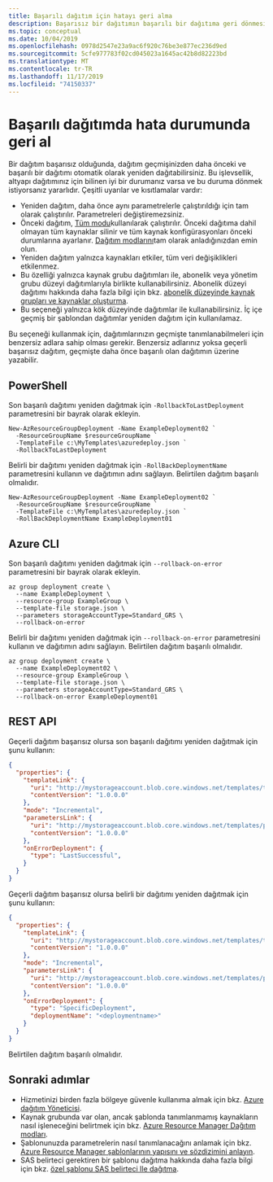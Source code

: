 ```yaml
---
title: Başarılı dağıtım için hatayı geri alma
description: Başarısız bir dağıtımın başarılı bir dağıtıma geri dönmesi gerektiğini belirtin.
ms.topic: conceptual
ms.date: 10/04/2019
ms.openlocfilehash: 0978d2547e23a9ac6f920c76be3e877ec236d9ed
ms.sourcegitcommit: 5cfe977783f02cd045023a1645ac42b8d82223bd
ms.translationtype: MT
ms.contentlocale: tr-TR
ms.lasthandoff: 11/17/2019
ms.locfileid: "74150337"
---
```

# <a name="rollback-on-error-to-successful-deployment"></a>Başarılı dağıtımda hata durumunda geri al

Bir dağıtım başarısız olduğunda, dağıtım geçmişinizden daha önceki ve başarılı bir dağıtımı otomatik olarak yeniden dağıtabilirsiniz. Bu işlevsellik, altyapı dağıtımınız için bilinen iyi bir durumanız varsa ve bu duruma dönmek istiyorsanız yararlıdır. Çeşitli uyarılar ve kısıtlamalar vardır:

- Yeniden dağıtım, daha önce aynı parametrelerle çalıştırıldığı için tam olarak çalıştırılır. Parametreleri değiştiremezsiniz.
- Önceki dağıtım, [Tüm modu](./deployment-modes.md#complete-mode)kullanılarak çalıştırılır. Önceki dağıtıma dahil olmayan tüm kaynaklar silinir ve tüm kaynak konfigürasyonları önceki durumlarına ayarlanır. [Dağıtım modlarını](./deployment-modes.md)tam olarak anladığınızdan emin olun.
- Yeniden dağıtım yalnızca kaynakları etkiler, tüm veri değişiklikleri etkilenmez.
- Bu özelliği yalnızca kaynak grubu dağıtımları ile, abonelik veya yönetim grubu düzeyi dağıtımlarıyla birlikte kullanabilirsiniz. Abonelik düzeyi dağıtımı hakkında daha fazla bilgi için bkz. [abonelik düzeyinde kaynak grupları ve kaynaklar oluşturma](./deploy-to-subscription.md).
- Bu seçeneği yalnızca kök düzeyinde dağıtımlar ile kullanabilirsiniz. İç içe geçmiş bir şablondan dağıtımlar yeniden dağıtım için kullanılamaz.

Bu seçeneği kullanmak için, dağıtımlarınızın geçmişte tanımlanabilmeleri için benzersiz adlara sahip olması gerekir. Benzersiz adlarınız yoksa geçerli başarısız dağıtım, geçmişte daha önce başarılı olan dağıtımın üzerine yazabilir.

## <a name="powershell"></a>PowerShell

Son başarılı dağıtımı yeniden dağıtmak için `-RollbackToLastDeployment` parametresini bir bayrak olarak ekleyin.

```azurepowershell-interactive
New-AzResourceGroupDeployment -Name ExampleDeployment02 `
  -ResourceGroupName $resourceGroupName `
  -TemplateFile c:\MyTemplates\azuredeploy.json `
  -RollbackToLastDeployment
```

Belirli bir dağıtımı yeniden dağıtmak için `-RollBackDeploymentName` parametresini kullanın ve dağıtımın adını sağlayın. Belirtilen dağıtım başarılı olmalıdır.

```azurepowershell-interactive
New-AzResourceGroupDeployment -Name ExampleDeployment02 `
  -ResourceGroupName $resourceGroupName `
  -TemplateFile c:\MyTemplates\azuredeploy.json `
  -RollBackDeploymentName ExampleDeployment01
```

## <a name="azure-cli"></a>Azure CLI

Son başarılı dağıtımı yeniden dağıtmak için `--rollback-on-error` parametresini bir bayrak olarak ekleyin.

```azurecli-interactive
az group deployment create \
  --name ExampleDeployment \
  --resource-group ExampleGroup \
  --template-file storage.json \
  --parameters storageAccountType=Standard_GRS \
  --rollback-on-error
```

Belirli bir dağıtımı yeniden dağıtmak için `--rollback-on-error` parametresini kullanın ve dağıtımın adını sağlayın. Belirtilen dağıtım başarılı olmalıdır.

```azurecli-interactive
az group deployment create \
  --name ExampleDeployment02 \
  --resource-group ExampleGroup \
  --template-file storage.json \
  --parameters storageAccountType=Standard_GRS \
  --rollback-on-error ExampleDeployment01
```

## <a name="rest-api"></a>REST API

Geçerli dağıtım başarısız olursa son başarılı dağıtımı yeniden dağıtmak için şunu kullanın:

```json
{
  "properties": {
    "templateLink": {
      "uri": "http://mystorageaccount.blob.core.windows.net/templates/template.json",
      "contentVersion": "1.0.0.0"
    },
    "mode": "Incremental",
    "parametersLink": {
      "uri": "http://mystorageaccount.blob.core.windows.net/templates/parameters.json",
      "contentVersion": "1.0.0.0"
    },
    "onErrorDeployment": {
      "type": "LastSuccessful",
    }
  }
}
```

Geçerli dağıtım başarısız olursa belirli bir dağıtımı yeniden dağıtmak için şunu kullanın:

```json
{
  "properties": {
    "templateLink": {
      "uri": "http://mystorageaccount.blob.core.windows.net/templates/template.json",
      "contentVersion": "1.0.0.0"
    },
    "mode": "Incremental",
    "parametersLink": {
      "uri": "http://mystorageaccount.blob.core.windows.net/templates/parameters.json",
      "contentVersion": "1.0.0.0"
    },
    "onErrorDeployment": {
      "type": "SpecificDeployment",
      "deploymentName": "<deploymentname>"
    }
  }
}
```

Belirtilen dağıtım başarılı olmalıdır.

## <a name="next-steps"></a>Sonraki adımlar

- Hizmetinizi birden fazla bölgeye güvenle kullanıma almak için bkz. [Azure dağıtım Yöneticisi](deployment-manager-overview.md).
- Kaynak grubunda var olan, ancak şablonda tanımlanmamış kaynakların nasıl işleneceğini belirtmek için bkz. [Azure Resource Manager Dağıtım modları](deployment-modes.md).
- Şablonunuzda parametrelerin nasıl tanımlanacağını anlamak için bkz. [Azure Resource Manager şablonlarının yapısını ve sözdizimini anlayın](resource-group-authoring-templates.md).
- SAS belirteci gerektiren bir şablonu dağıtma hakkında daha fazla bilgi için bkz. [özel şablonu SAS belirteci Ile dağıtma](resource-manager-powershell-sas-token.md).
